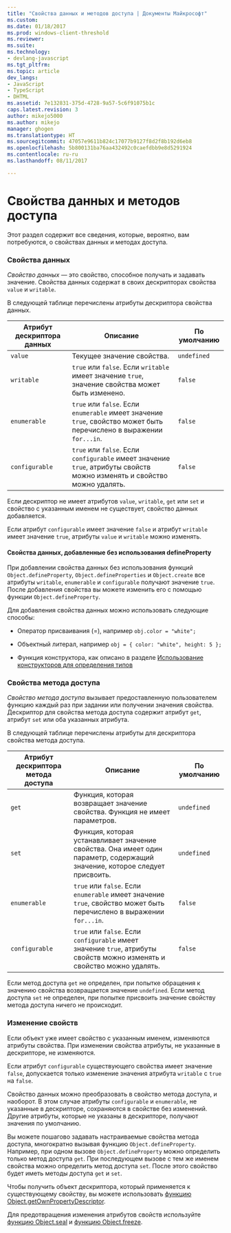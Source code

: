 ```yaml
---
title: "Свойства данных и методов доступа | Документы Майкрософт"
ms.custom: 
ms.date: 01/18/2017
ms.prod: windows-client-threshold
ms.reviewer: 
ms.suite: 
ms.technology:
- devlang-javascript
ms.tgt_pltfrm: 
ms.topic: article
dev_langs:
- JavaScript
- TypeScript
- DHTML
ms.assetid: 7e132831-375d-4728-9a57-5c6f91075b1c
caps.latest.revision: 3
author: mikejo5000
ms.author: mikejo
manager: ghogen
ms.translationtype: HT
ms.sourcegitcommit: 47057e9611b824c17077b9127f8d2f8b192d6eb8
ms.openlocfilehash: 5b800131ba76aa432492c0caefdbb9e8d5291924
ms.contentlocale: ru-ru
ms.lasthandoff: 08/11/2017

---
```

# <a name="data-properties-and-accessor-properties"></a>Свойства данных и методов доступа
Этот раздел содержит все сведения, которые, вероятно, вам потребуются, о свойствах данных и методах доступа.  
  
### <a name="data-properties"></a>Свойства данных  
 *Свойство данных* — это свойство, способное получать и задавать значение. Свойства данных содержат в своих дескрипторах свойства `value` и `writable`.  
  
 В следующей таблице перечислены атрибуты дескриптора свойства данных.  
  
|Атрибут дескриптора данных|Описание|По умолчанию|  
|-------------------------------|-----------------|-------------|  
|`value`|Текущее значение свойства.|`undefined`|  
|`writable`|`true` или `false`. Если `writable` имеет значение `true`, значение свойства может быть изменено.|`false`|  
|`enumerable`|`true` или `false`. Если `enumerable` имеет значение `true`, свойство может быть перечислено в выражении `for...in`.|`false`|  
|`configurable`|`true` или `false`. Если `configurable` имеет значение `true`, атрибуты свойств можно изменять и свойство можно удалять.|`false`|  
  
 Если дескриптор не имеет атрибутов `value`, `writable`, `get` или `set` и свойство с указанным именем не существует, свойство данных добавляется.  
  
 Если атрибут `configurable` имеет значение `false` и атрибут `writable` имеет значение `true`, атрибуты `value` и `writable` можно изменять.  
  
#### <a name="data-properties-added-without-using-defineproperty"></a>Свойства данных, добавленные без использования defineProperty  
 При добавлении свойства данных без использования функций `Object.defineProperty`, `Object.defineProperties` и `Object.create` все атрибуты `writable`, `enumerable` и `configurable` получают значение `true`. После добавления свойства вы можете изменить его с помощью функции `Object.defineProperty`.  
  
 Для добавления свойства данных можно использовать следующие способы:  
  
-   Оператор присваивания (=), например `obj.color = "white";`  
  
-   Объектный литерал, например `obj = { color: "white", height: 5 };`  
  
-   Функция конструктора, как описано в разделе [Использование конструкторов для определения типов](../../javascript/advanced/using-constructors-to-define-types.md)  
  
### <a name="accessor-properties"></a>Свойства метода доступа  
 *Свойство метода доступа* вызывает предоставленную пользователем функцию каждый раз при задании или получении значения свойства. Дескриптор для свойства метода доступа содержит атрибут `get`, атрибут `set` или оба указанных атрибута.  
  
 В следующей таблице перечислены атрибуты для дескриптора свойства метода доступа.  
  
|Атрибут дескриптора метода доступа|Описание|По умолчанию|  
|-----------------------------------|-----------------|-------------|  
|`get`|Функция, которая возвращает значение свойства. Функция не имеет параметров.|`undefined`|  
|`set`|Функция, которая устанавливает значение свойства. Она имеет один параметр, содержащий значение, которое следует присвоить.|`undefined`|  
|`enumerable`|`true` или `false`. Если `enumerable` имеет значение `true`, свойство может быть перечислено в выражении `for...in`.|`false`|  
|`configurable`|`true` или `false`. Если `configurable` имеет значение `true`, атрибуты свойств можно изменять и свойство можно удалять.|`false`|  
  
 Если метод доступа `get` не определен, при попытке обращения к значению свойства возвращается значение `undefined`. Если метод доступа `set` не определен, при попытке присвоить значение свойству метода доступа ничего не происходит.  
  
### <a name="property-modifications"></a>Изменение свойств  
 Если объект уже имеет свойство с указанным именем, изменяются атрибуты свойства. При изменении свойства атрибуты, не указанные в дескрипторе, не изменяются.  
  
 Если атрибут `configurable` существующего свойства имеет значение `false`, допускается только изменение значения атрибута `writable` с `true` на `false`.  
  
 Свойство данных можно преобразовать в свойство метода доступа, и наоборот. В этом случае атрибуты `configurable` и `enumerable`, не указанные в дескрипторе, сохраняются в свойстве без изменений. Другие атрибуты, которые не указаны в дескрипторе, получают значения по умолчанию.  
  
 Вы можете пошагово задавать настраиваемые свойства метода доступа, многократно вызывая функцию `Object.defineProperty`. Например, при одном вызове `Object.defineProperty` можно определить только метод доступа `get`. При последующем вызове с тем же именем свойства можно определить метод доступа `set`. После этого свойство будет иметь методы доступа `get` и `set`.  
  
 Чтобы получить объект дескриптора, который применяется к существующему свойству, вы можете использовать [функцию Object.getOwnPropertyDescriptor](../../javascript/reference/object-getownpropertydescriptor-function-javascript.md).  
  
 Для предотвращения изменения атрибутов свойств используйте [функцию Object.seal](../../javascript/reference/object-seal-function-javascript.md) и [функцию Object.freeze](../../javascript/reference/object-freeze-function-javascript.md).
